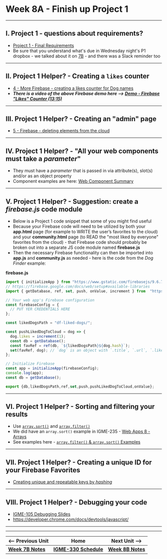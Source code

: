 # Week 8A - Finish up Project 1

<hr>

## I. Project 1 - questions about requirements?

- [Project 1 - Final Requirements](../projects/p1-final.md)
- Be sure that you understand what's due in Wednesday night's P1 dropbox - we talked about it on [7B](07B.md#i-project-1) - and there was a Slack reminder too 

<hr>

## II. Project 1 Helper? - Creating a `likes` counter


- [4 - More Firebase - creating a likes counter for Dog names](https://github.com/tonethar/IGME-330-Master/blob/master/notes/firebase-4.md)
- ***There is a video of the above Firebase demo here --> [Demo - Firebase "Likes" Counter (13:15)](https://rit.hosted.panopto.com/Panopto/Pages/Viewer.aspx?id=d89db2ea-9682-4aef-bb54-ae46002bf7ec)***

<hr>

## III. Project 1 Helper? - Creating an "admin" page

- [5 - Firebase - deleting elements from the cloud](https://github.com/tonethar/IGME-330-Master/blob/master/notes/firebase-5.md)

<hr>

## IV. Project 1 Helper? - "All your web components must take a *parameter*"

- They must have a *parameter* that is passed in via attribute(s), slot(s) and/or as an object property
- Component examples are here: [Web Component Summary](https://github.com/tonethar/IGME-330-Master/blob/master/notes/wc-summary.md)

<hr>

## V. Project 1 Helper? - Suggestion: create a *firebase.js* code module

- Below is a Project 1 code snippet that some of you might find useful
- Because your Firebase code will need to be utilized by both your **app.html** page (for example to WRITE the user’s favorites to the cloud) and your **community.html** page (to READ the "most liked by everyone" favorites from the cloud) - that Firebase code should probably be broken out into a separate JS code module named **firebase.js**
- Then the necessary Firebase functionality can then be imported into **app.js** and **community.js** as needed - here is the code from the *Dog Finder* example:

**firebase.js**

```js
import { initializeApp } from "https://www.gstatic.com/firebasejs/9.6.7/firebase-app.js";
// https://firebase.google.com/docs/web/setup#available-libraries
import { getDatabase, ref, set, push, onValue, increment } from  "https://www.gstatic.com/firebasejs/9.6.7/firebase-database.js";

// Your web app's Firebase configuration
const firebaseConfig = {
  // PUT YER CREDENTIALS HERE
};

const likedDogsPath = "df-liked-dogs/";

const pushLikedDogToCloud = dog => {
  dog.likes = increment(1);
  const db = getDatabase();
  const favRef = ref(db, `${likedDogsPath}${dog.hash}`);
  set(favRef, dog); // `dog` is an object with `.title`, `.url`, `.likes` properties etc
};

// Initialize Firebase
const app = initializeApp(firebaseConfig);
console.log(app);
const db = getDatabase();

export {db,likedDogsPath,ref,set,push,pushLikedDogToCloud,onValue};
```

<hr>

## VI. Project 1 Helper? - Sorting and filtering your results

- Use [`array.sort()`](https://developer.mozilla.org/en-US/docs/Web/JavaScript/Reference/Global_Objects/Array/sort) and [`array.filter()`](https://developer.mozilla.org/en-US/docs/Web/JavaScript/Reference/Global_Objects/Array/filter)
- We did have an `array.sort()` example in IGME-235 - [Web Apps 8 - Arrays](https://github.com/tonethar/IGME-235-Shared/blob/master/tutorial/web-apps-8.md#iv-method-chaining)
- See examples here - [`array.filter()` & `array.sort()` Examples](https://github.com/tonethar/IGME-330-Master/blob/master/notes/array-filter-sort-examples.md)

<hr>

## VII. Project 1 Helper? - Creating a unique ID for your Firebase Favorites

- [Creating unique and repeatable keys by *hashing*](https://github.com/tonethar/IGME-330-Master/blob/master/notes/hash-as-key.md)

<hr>

## VIII. Project 1 Helper? - Debugging your code

- [IGME-105 Debugging Slides](https://github.com/tonethar/IGME-330-Master/blob/master/presentations/Debugging.pdf)
- https://developer.chrome.com/docs/devtools/javascript/

<hr><hr>

| <-- Previous Unit | Home | Next Unit -->
| --- | --- | --- 
| [**Week 7B Notes**](07B.md)     |  [**IGME-330 Schedule**](../schedule.md) | [**Week 8B Notes**](08B.md) 
